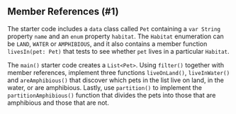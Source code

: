 ## Member References (#1)

The starter code includes a `data` class called `Pet` containing a `var String`
property `name` and an `enum` property `habitat`. The `Habitat` enumeration can
be `LAND`, `WATER` or `AMPHIBIOUS`, and it also contains a member function
`livesIn(pet: Pet)` that tests to see whether `pet` lives in a particular
`Habitat`.

The `main()` starter code creates a `List<Pet>`. Using `filter()` together with
member references, implement three functions `liveOnLand()`, `liveInWater()`
and `areAmphibious()` that discover which pets in the list live on land, in the
water, or are amphibious. Lastly, use `partition()` to implement the
`partitionAmphibious()` function that divides the pets into those that are
amphibious and those that are not.
